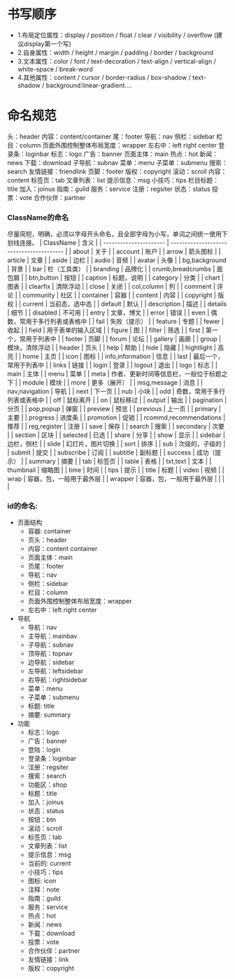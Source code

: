 # 书写顺序
- 1.布局定位属性：display / position / float / clear / visibility / overflow (建议display第一个写)
- 2.自身属性：width / height / margin / padding / border / background
- 3.文本属性：color / font / text-decoration / text-align / vertical-align / white-space / break-word
- 4.其他属性：content / cursor / border-radius / box-shadow / text-shadow / background:linear-gradient....

# 命名规范
头：header 
内容：content/container 
尾：footer 
导航：nav 
侧栏：sidebar 
栏目：column 
页面外围控制整体布局宽度：wrapper 
左右中：left right center 
登录条：loginbar 
标志：logo 
广告：banner 
页面主体：main 
热点：hot 
新闻：news 
下载：download 
子导航：subnav 
菜单：menu 
子菜单：submenu 
搜索：search 
友情链接：friendlink 
页脚：footer 
版权：copyright 
滚动：scroll 
内容：content 
标签页：tab 
文章列表：list 
提示信息：msg 
小技巧：tips 
栏目标题：title 
加入：joinus 
指南：guild 
服务：service 
注册：regsiter 
状态：status 
投票：vote 
合作伙伴：partner

### **ClassName的命名**
尽量简短，明确，必须以字母开头命名，且全部字母为小写，单词之间统一使用下划线连接。
| ClassName              | 含义                                     |
| ---------------------- | ---------------------------------------- |
| about                  | 关于                                     |
| account                | 账户                                     |
| arrow                  | 箭头图标                                 |
| article                | 文章                                     |
| aside                  | 边栏                                     |
| audio                  | 音频                                     |
| avatar                 | 头像                                     |
| bg,background          | 背景                                     |
| bar                    | 栏（工具类）                             |
| branding               | 品牌化                                   |
| crumb,breadcrumbs      | 面包屑                                   |
| btn,button             | 按钮                                     |
| caption                | 标题，说明                               |
| category               | 分类                                     |
| chart                  | 图表                                     |
| clearfix               | 清除浮动                                 |
| close                  | 关闭                                     |
| col,column             | 列                                       |
| comment                | 评论                                     |
| community              | 社区                                     |
| container              | 容器                                     |
| content                | 内容                                     |
| copyright              | 版权                                     |
| current                | 当前态，选中态                           |
| default                | 默认                                     |
| description            | 描述                                     |
| details                | 细节                                     |
| disabled               | 不可用                                   |
| entry                  | 文章，博文                               |
| error                  | 错误                                     |
| even                   | 偶数，常用于多行列表或表格中             |
| fail                   | 失败（提示）                             |
| feature                | 专题                                     |
| fewer                  | 收起                                     |
| field                  | 用于表单的输入区域                       |
| figure                 | 图                                       |
| filter                 | 筛选                                     |
| first                  | 第一个，常用于列表中                     |
| footer                 | 页脚                                     |
| forum                  | 论坛                                     |
| gallery                | 画廊                                     |
| group                  | 模块，清除浮动                           |
| header                 | 页头                                     |
| help                   | 帮助                                     |
| hide                   | 隐藏                                     |
| hightlight             | 高亮                                     |
| home                   | 主页                                     |
| icon                   | 图标                                     |
| info,information       | 信息                                     |
| last                   | 最后一个，常用于列表中                   |
| links                  | 链接                                     |
| login                  | 登录                                     |
| logout                 | 退出                                     |
| logo                   | 标志                                     |
| main                   | 主体                                     |
| menu                   | 菜单                                     |
| meta                   | 作者、更新时间等信息栏，一般位于标题之下 |
| module                 | 模块                                     |
| more                   | 更多（展开）                             |
| msg,message            | 消息                                     |
| nav,navigation         | 导航                                     |
| next                   | 下一页                                   |
| nub                    | 小块                                     |
| odd                    | 奇数，常用于多行列表或表格中             |
| off                    | 鼠标离开                                 |
| on                     | 鼠标移过                                 |
| output                 | 输出                                     |
| pagination             | 分页                                     |
| pop,popup              | 弹窗                                     |
| preview                | 预览                                     |
| previous               | 上一页                                   |
| primary                | 主要                                     |
| progress               | 进度条                                   |
| promotion              | 促销                                     |
| rcommd,recommendations | 推荐                                     |
| reg,register           | 注册                                     |
| save                   | 保存                                     |
| search                 | 搜索                                     |
| secondary              | 次要                                     |
| section                | 区块                                     |
| selected               | 已选                                     |
| share                  | 分享                                     |
| show                   | 显示                                     |
| sidebar                | 边栏，侧栏                               |
| slide                  | 幻灯片，图片切换                         |
| sort                   | 排序                                     |
| sub                    | 次级的，子级的                           |
| submit                 | 提交                                     |
| subscribe              | 订阅                                     |
| subtitle               | 副标题                                   |
| success                | 成功（提示）                             |
| summary                | 摘要                                     |
| tab                    | 标签页                                   |
| table                  | 表格                                     |
| txt,text               | 文本                                     |
| thumbnail              | 缩略图                                   |
| time                   | 时间                                     |
| tips                   | 提示                                     |
| title                  | 标题                                     |
| video                  | 视频                                     |
| wrap                   | 容器，包，一般用于最外层                 |
| wrapper                | 容器，包，一般用于最外层                 |
|                        |                                          |

### **id的命名:**

-   页面结构 
	- 容器: container 
	- 页头：header 
	- 内容：content container 
	- 页面主体：main 
	- 页尾：footer 
	- 导航：nav 
	- 侧栏：sidebar 
	- 栏目：column 
	- 页面外围控制整体布局宽度：wrapper 
	- 左右中：left right center
-   导航 
	- 导航：nav 
	- 主导航：mainbav 
	- 子导航：subnav 
	- 顶导航：topnav 
	- 边导航：sidebar 
	- 左导航：leftsidebar 
	- 右导航：rightsidebar 
	- 菜单：menu 
	- 子菜单：submenu 
	- 标题: title 
	- 摘要: summary
-   功能 
	- 标志：logo 
	- 广告：banner 
	- 登陆：login 
	- 登录条：loginbar 
	- 注册：regsiter 
	- 搜索：search 
	- 功能区：shop 
	- 标题：title 
	- 加入：joinus 
	- 状态：status 
	- 按钮：btn 
	- 滚动：scroll 
	- 标签页：tab 
	- 文章列表：list 
	- 提示信息：msg 
	- 当前的: current 
	- 小技巧：tips 
	- 图标: icon 
	- 注释：note 
	- 指南：guild 
	- 服务：service 
	- 热点：hot 
	- 新闻：news 
	- 下载：download 
	- 投票：vote 
	- 合作伙伴：partner 
	- 友情链接：link 
	- 版权：copyright
